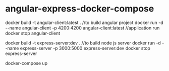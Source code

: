 # angular-express-docker-compose


docker build -t angular-client:latest . //to build angular project
docker run -d --name angular-client -p 4200:4200 angular-client:latest //application run
docker stop angular-client

docker build -t express-server:dev . //to build node js server
docker run -d --name express-server -p 3000:5000 express-server:dev
docker stop express-server

docker-compose up
